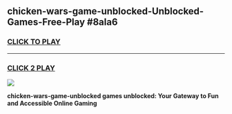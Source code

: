 
## chicken-wars-game-unblocked-Unblocked-Games-Free-Play #8ala6
<h3>
<a href="https://us.freeplayer.one?title=chicken-wars-game-unblocked&ref=9M">CLICK TO PLAY</a></h3>
<hr>

<h3>
<a href="https://us.freeplayer.one?title=chicken-wars-game-unblocked&ref=9M">CLICK 2 PLAY</a>
  
</h3>

<a href="https://us.freeplayer.one?title=chicken-wars-game-unblocked&ref=9M"><img src="https://clearcache.store/games.png"></a>


**chicken-wars-game-unblocked games unblocked: Your Gateway to Fun and Accessible Online Gaming**

